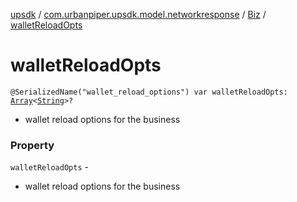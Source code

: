 [upsdk](../../index.md) / [com.urbanpiper.upsdk.model.networkresponse](../index.md) / [Biz](index.md) / [walletReloadOpts](./wallet-reload-opts.md)

# walletReloadOpts

`@SerializedName("wallet_reload_options") var walletReloadOpts: `[`Array`](https://kotlinlang.org/api/latest/jvm/stdlib/kotlin/-array/index.html)`<`[`String`](https://kotlinlang.org/api/latest/jvm/stdlib/kotlin/-string/index.html)`>?`
* wallet reload options for the business

### Property

`walletReloadOpts` -
* wallet reload options for the business
